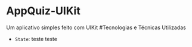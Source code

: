 # AppQuiz-UIKit
Um aplicativo simples feito com UIKit
#Tecnologias e Técnicas Utilizadas<br>
- `State`: teste teste
